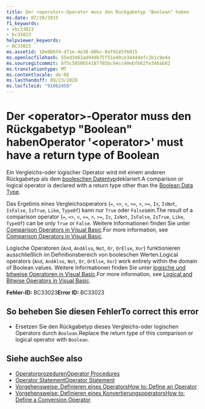 ```yaml
---
title: Der <operator>-Operator muss den Rückgabetyp "Boolean" haben
ms.date: 07/20/2015
f1_keywords:
- vbc33023
- bc33023
helpviewer_keywords:
- BC33023
ms.assetid: 18e066f4-d71e-4e38-b0bc-8af9145f6015
ms.openlocfilehash: 55ed3461ad94db75f51e40ce34444efc2b1c9e4a
ms.sourcegitcommit: bf5c5850654187705bc94cc40ebfb62fe346ab02
ms.translationtype: MT
ms.contentlocale: de-DE
ms.lasthandoff: 09/23/2020
ms.locfileid: "91062458"
---
```

# <a name="operator-operator-must-have-a-return-type-of-boolean"></a><span data-ttu-id="562cf-102">Der \<operator>-Operator muss den Rückgabetyp "Boolean" haben</span><span class="sxs-lookup"><span data-stu-id="562cf-102">Operator '\<operator>' must have a return type of Boolean</span></span>

<span data-ttu-id="562cf-103">Ein Vergleichs-oder logischer Operator wird mit einem anderen Rückgabetyp als dem [booleschen Datentyp](../language-reference/data-types/boolean-data-type.md)deklariert.</span><span class="sxs-lookup"><span data-stu-id="562cf-103">A comparison or logical operator is declared with a return type other than the [Boolean Data Type](../language-reference/data-types/boolean-data-type.md).</span></span>  
  
 <span data-ttu-id="562cf-104">Das Ergebnis eines Vergleichsoperators (`=`, `<>`, `<`, `<=`, `>`, `>=`, `Is`, `IsNot`, `IsFalse`, `IsTrue`, `Like`, `TypeOf`) kann nur `True` oder `False`sein.</span><span class="sxs-lookup"><span data-stu-id="562cf-104">The result of a comparison operator (`=`, `<>`, `<`, `<=`, `>`, `>=`, `Is`, `IsNot`, `IsFalse`, `IsTrue`, `Like`, `TypeOf`) can be only `True` or `False`.</span></span> <span data-ttu-id="562cf-105">Weitere Informationen finden Sie unter [Comparison Operators in Visual Basic](../programming-guide/language-features/operators-and-expressions/comparison-operators.md).</span><span class="sxs-lookup"><span data-stu-id="562cf-105">For more information, see [Comparison Operators in Visual Basic](../programming-guide/language-features/operators-and-expressions/comparison-operators.md).</span></span>  
  
 <span data-ttu-id="562cf-106">Logische Operatoren (`And`, `AndAlso`, `Not`, `Or`, `OrElse`, `Xor`) funktionieren ausschließlich im Definitionsbereich von booleschen Werten.</span><span class="sxs-lookup"><span data-stu-id="562cf-106">Logical operators (`And`, `AndAlso`, `Not`, `Or`, `OrElse`, `Xor`) work entirely within the domain of Boolean values.</span></span> <span data-ttu-id="562cf-107">Weitere Informationen finden Sie unter [logische und bitweise Operatoren in Visual Basic](../programming-guide/language-features/operators-and-expressions/logical-and-bitwise-operators.md).</span><span class="sxs-lookup"><span data-stu-id="562cf-107">For more information, see [Logical and Bitwise Operators in Visual Basic](../programming-guide/language-features/operators-and-expressions/logical-and-bitwise-operators.md).</span></span>  
  
 <span data-ttu-id="562cf-108">**Fehler-ID:** BC33023</span><span class="sxs-lookup"><span data-stu-id="562cf-108">**Error ID:** BC33023</span></span>  
  
## <a name="to-correct-this-error"></a><span data-ttu-id="562cf-109">So beheben Sie diesen Fehler</span><span class="sxs-lookup"><span data-stu-id="562cf-109">To correct this error</span></span>  
  
- <span data-ttu-id="562cf-110">Ersetzen Sie den Rückgabetyp dieses Vergleichs-oder logischen Operators durch `Boolean`.</span><span class="sxs-lookup"><span data-stu-id="562cf-110">Replace the return type of this comparison or logical operator with `Boolean`.</span></span>  
  
## <a name="see-also"></a><span data-ttu-id="562cf-111">Siehe auch</span><span class="sxs-lookup"><span data-stu-id="562cf-111">See also</span></span>

- [<span data-ttu-id="562cf-112">Operatorprozeduren</span><span class="sxs-lookup"><span data-stu-id="562cf-112">Operator Procedures</span></span>](../programming-guide/language-features/procedures/operator-procedures.md)
- [<span data-ttu-id="562cf-113">Operator Statement</span><span class="sxs-lookup"><span data-stu-id="562cf-113">Operator Statement</span></span>](../language-reference/statements/operator-statement.md)
- [<span data-ttu-id="562cf-114">Vorgehensweise: Definieren eines Operators</span><span class="sxs-lookup"><span data-stu-id="562cf-114">How to: Define an Operator</span></span>](../programming-guide/language-features/procedures/how-to-define-an-operator.md)
- [<span data-ttu-id="562cf-115">Vorgehensweise: Definieren eines Konvertierungsoperators</span><span class="sxs-lookup"><span data-stu-id="562cf-115">How to: Define a Conversion Operator</span></span>](../programming-guide/language-features/procedures/how-to-define-a-conversion-operator.md)

